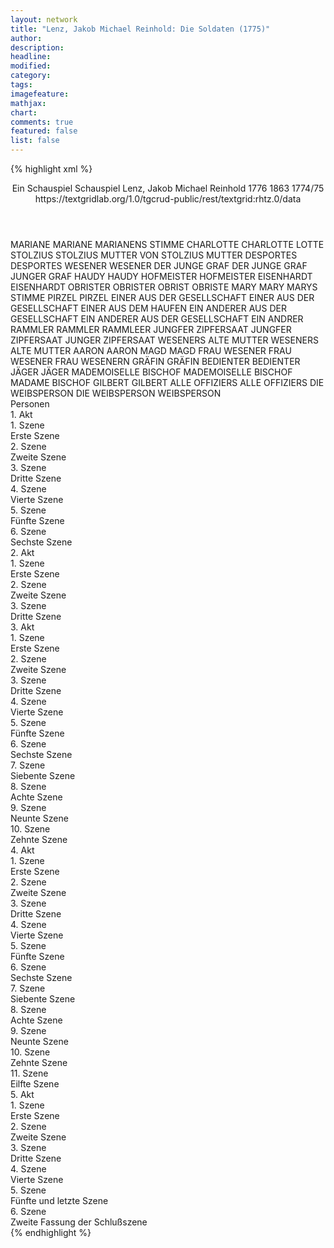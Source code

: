 ```yaml
---
layout: network
title: "Lenz, Jakob Michael Reinhold: Die Soldaten (1775)"
author:
description:
headline:
modified:
category:
tags:
imagefeature:
mathjax:
chart:
comments: true
featured: false
list: false
---
```

{% highlight xml %}
<?xml-model href="https://raw.githubusercontent.com/DLiNa/project/master/rules/lina.rnc"?><?xml-model href="https://raw.githubusercontent.com/DLiNa/project/master/rules/lina.sch"?>
<play xmlns="http://lina.digital">
  <header>
    <title>Die Soldaten</title>
    <subtitle>Ein Schauspiel</subtitle>
    <genretitle>Schauspiel</genretitle>
    <author>Lenz, Jakob Michael Reinhold</author>
    <date type="print" when="1776">1776</date>
    <date type="premiere" when="1863">1863</date>
    <date type="written" when="1775">1774/75</date>
    <source>https://textgridlab.org/1.0/tgcrud-public/rest/textgrid:rhtz.0/data</source>
  </header>
  <personae>
    <character>
      <name>MARIANE</name>
      <alias xml:id="mariane">
        <name>MARIANE</name>
      </alias>
      <alias xml:id="marianens_stimme">
        <name>MARIANENS STIMME</name>
      </alias>
    </character>
    <character>
      <name>CHARLOTTE</name>
      <alias xml:id="charlotte">
        <name>CHARLOTTE</name>
      </alias>
      <alias xml:id="lotte">
        <name>LOTTE</name>
      </alias>
    </character>
    <character>
      <name>STOLZIUS</name>
      <alias xml:id="stolzius">
        <name>STOLZIUS</name>
      </alias>
    </character>
    <character>
      <name>MUTTER VON STOLZIUS</name>
      <alias xml:id="mutter">
        <name>MUTTER</name>
      </alias>
    </character>
    <character>
      <name>DESPORTES</name>
      <alias xml:id="desportes">
        <name>DESPORTES</name>
      </alias>
    </character>
    <character>
      <name>WESENER</name>
      <alias xml:id="wesener">
        <name>WESENER</name>
      </alias>
    </character>
    <character>
      <name>DER JUNGE GRAF</name>
      <alias xml:id="der_junge_graf">
        <name>DER JUNGE GRAF</name>
      </alias>
      <alias xml:id="junger_graf">
        <name>JUNGER GRAF</name>
      </alias>
    </character>
    <character>
      <name>HAUDY</name>
      <alias xml:id="haudy">
        <name>HAUDY</name>
      </alias>
    </character>
    <character>
      <name>HOFMEISTER</name>
      <alias xml:id="hofmeister">
        <name>HOFMEISTER</name>
      </alias>
    </character>
    <character>
      <name>EISENHARDT</name>
      <alias xml:id="eisenhardt">
        <name>EISENHARDT</name>
      </alias>
    </character>
    <character>
      <name>OBRISTER</name>
      <alias xml:id="obrister">
        <name>OBRISTER</name>
      </alias>
      <alias xml:id="obrist">
        <name>OBRIST</name>
      </alias>
      <alias xml:id="obriste">
        <name>OBRISTE</name>
      </alias>
    </character>
    <character>
      <name>MARY</name>
      <alias xml:id="mary">
        <name>MARY</name>
      </alias>
      <alias xml:id="marys_stimme">
        <name>MARYS STIMME</name>
      </alias>
    </character>
    <character>
      <name>PIRZEL</name>
      <alias xml:id="pirzel">
        <name>PIRZEL</name>
      </alias>
    </character>
    <character>
      <name>EINER AUS DER GESELLSCHAFT</name>
      <alias xml:id="einer_aus_der_gesellschaft">
        <name>EINER AUS DER GESELLSCHAFT</name>
      </alias>
      <alias xml:id="einer_aus_dem_haufen">
        <name>EINER AUS DEM HAUFEN</name>
      </alias>
    </character>
    <character>
      <name>EIN ANDERER AUS DER GESELLSCHAFT</name>
      <alias xml:id="ein_anderer_aus_der_gesellschaft">
        <name>EIN ANDERER AUS DER GESELLSCHAFT</name>
      </alias>
      <alias xml:id="ein_andrer">
        <name>EIN ANDRER</name>
      </alias>
    </character>
    <character>
      <name>RAMMLER</name>
      <alias xml:id="rammler">
        <name>RAMMLER</name>
      </alias>
      <alias xml:id="rammleer">
        <name>RAMMLEER</name>
      </alias>
    </character>
    <character>
      <name>JUNGFER ZIPFERSAAT</name>
      <alias xml:id="jungfer_zipfersaat">
        <name>JUNGFER ZIPFERSAAT</name>
      </alias>
      <alias xml:id="junger_zipfersaat">
        <name>JUNGER ZIPFERSAAT</name>
      </alias>
    </character>
    <character>
      <name>WESENERS ALTE MUTTER</name>
      <alias xml:id="weseners_alte_mutter">
        <name>WESENERS ALTE MUTTER</name>
      </alias>
    </character>
    <character>
      <name>AARON</name>
      <alias xml:id="aaron">
        <name>AARON</name>
      </alias>
    </character>
    <character>
      <name>MAGD</name>
      <alias xml:id="magd">
        <name>MAGD</name>
      </alias>
    </character>
    <character>
      <name>FRAU WESENER</name>
      <alias xml:id="frau_wesener">
        <name>FRAU WESENER</name>
      </alias>
      <alias xml:id="frau_wesenern">
        <name>FRAU WESENERN</name>
      </alias>
    </character>
    <character>
      <name>GRÄFIN</name>
      <alias xml:id="gräfin">
        <name>GRÄFIN</name>
      </alias>
    </character>
    <character>
      <name>BEDIENTER</name>
      <alias xml:id="bedienter">
        <name>BEDIENTER</name>
      </alias>
    </character>
    <character>
      <name>JÄGER</name>
      <alias xml:id="jäger">
        <name>JÄGER</name>
      </alias>
    </character>
    <character>
      <name>MADEMOISELLE BISCHOF</name>
      <alias xml:id="mademoiselle_bischof">
        <name>MADEMOISELLE BISCHOF</name>
      </alias>
      <alias xml:id="madame_bischof">
        <name>MADAME BISCHOF</name>
      </alias>
    </character>
    <character>
      <name>GILBERT</name>
      <alias xml:id="gilbert">
        <name>GILBERT</name>
      </alias>
    </character>
    <character>
      <name>ALLE OFFIZIERS</name>
      <alias xml:id="alle_offiziers">
        <name>ALLE OFFIZIERS</name>
      </alias>
    </character>
    <character>
      <name>DIE WEIBSPERSON</name>
      <alias xml:id="die_weibsperson">
        <name>DIE WEIBSPERSON</name>
      </alias>
      <alias xml:id="weibsperson">
        <name>WEIBSPERSON</name>
      </alias>
    </character>
  </personae>
  <text>
    <div>
      <head>Personen</head>
    </div>
    <div>
      <head>1. Akt</head>
      <div>
        <head>1. Szene</head>
        <div>
          <head>Erste Szene</head>
          <sp who="#mariane">
            <amount n="10" unit="speech_acts"/>
            <amount n="210" unit="words"/>
            <amount n="5" unit="lines"/>
            <amount n="1058" unit="chars"/>
          </sp>
          <sp who="#charlotte">
            <amount n="9" unit="speech_acts"/>
            <amount n="118" unit="words"/>
            <amount n="7" unit="lines"/>
            <amount n="588" unit="chars"/>
          </sp>
        </div>
      </div>
      <div>
        <head>2. Szene</head>
        <div>
          <head>Zweite Szene</head>
          <sp who="#stolzius">
            <amount n="4" unit="speech_acts"/>
            <amount n="23" unit="words"/>
            <amount n="4" unit="lines"/>
            <amount n="129" unit="chars"/>
          </sp>
          <sp who="#mutter">
            <amount n="4" unit="speech_acts"/>
            <amount n="94" unit="words"/>
            <amount n="2" unit="lines"/>
            <amount n="526" unit="chars"/>
          </sp>
        </div>
      </div>
      <div>
        <head>3. Szene</head>
        <div>
          <head>Dritte Szene</head>
          <sp who="#desportes">
            <amount n="21" unit="speech_acts"/>
            <amount n="425" unit="words"/>
            <amount n="12" unit="lines"/>
            <amount n="2285" unit="chars"/>
          </sp>
          <sp who="#mariane">
            <amount n="15" unit="speech_acts"/>
            <amount n="216" unit="words"/>
            <amount n="13" unit="lines"/>
            <amount n="1043" unit="chars"/>
          </sp>
          <sp who="#wesener">
            <amount n="18" unit="speech_acts"/>
            <amount n="485" unit="words"/>
            <amount n="5" unit="lines"/>
            <amount n="2567" unit="chars"/>
          </sp>
        </div>
      </div>
      <div>
        <head>4. Szene</head>
        <div>
          <head>Vierte Szene</head>
          <sp who="#der_junge_graf">
            <amount n="1" unit="speech_acts"/>
            <amount n="10" unit="words"/>
            <amount n="1" unit="lines"/>
            <amount n="61" unit="chars"/>
          </sp>
          <sp who="#haudy">
            <amount n="10" unit="speech_acts"/>
            <amount n="227" unit="words"/>
            <amount n="6" unit="lines"/>
            <amount n="1281" unit="chars"/>
          </sp>
          <sp who="#hofmeister">
            <amount n="1" unit="speech_acts"/>
            <amount n="38" unit="words"/>
            <amount n="204" unit="chars"/>
          </sp>
          <sp who="#eisenhardt">
            <amount n="12" unit="speech_acts"/>
            <amount n="581" unit="words"/>
            <amount n="2" unit="lines"/>
            <amount n="3216" unit="chars"/>
          </sp>
          <sp who="#obrister">
            <amount n="5" unit="speech_acts"/>
            <amount n="180" unit="words"/>
            <amount n="1" unit="lines"/>
            <amount n="988" unit="chars"/>
          </sp>
          <sp who="#mary">
            <amount n="2" unit="speech_acts"/>
            <amount n="20" unit="words"/>
            <amount n="2" unit="lines"/>
            <amount n="101" unit="chars"/>
          </sp>
        </div>
      </div>
      <div>
        <head>5. Szene</head>
        <div>
          <head>Fünfte Szene</head>
          <sp who="#mariane">
            <amount n="7" unit="speech_acts"/>
            <amount n="126" unit="words"/>
            <amount n="5" unit="lines"/>
            <amount n="613" unit="chars"/>
          </sp>
          <sp who="#wesener">
            <amount n="7" unit="speech_acts"/>
            <amount n="150" unit="words"/>
            <amount n="4" unit="lines"/>
            <amount n="760" unit="chars"/>
          </sp>
          <sp who="#charlotte">
            <amount n="3" unit="speech_acts"/>
            <amount n="61" unit="words"/>
            <amount n="1" unit="lines"/>
            <amount n="347" unit="chars"/>
          </sp>
        </div>
      </div>
      <div>
        <head>6. Szene</head>
        <div>
          <head>Sechste Szene</head>
          <sp who="#mariane">
            <amount n="8" unit="speech_acts"/>
            <amount n="261" unit="words"/>
            <amount n="3" unit="lines"/>
            <amount n="1312" unit="chars"/>
          </sp>
          <sp who="#wesener">
            <amount n="7" unit="speech_acts"/>
            <amount n="327" unit="words"/>
            <amount n="5" unit="lines"/>
            <amount n="1667" unit="chars"/>
          </sp>
        </div>
      </div>
    </div>
    <div>
      <head>2. Akt</head>
      <div>
        <head>1. Szene</head>
        <div>
          <head>Erste Szene</head>
          <sp who="#haudy">
            <amount n="2" unit="speech_acts"/>
            <amount n="181" unit="words"/>
            <amount n="967" unit="chars"/>
          </sp>
          <sp who="#stolzius">
            <amount n="1" unit="speech_acts"/>
            <amount n="26" unit="words"/>
            <amount n="137" unit="chars"/>
          </sp>
        </div>
      </div>
      <div>
        <head>2. Szene</head>
        <div>
          <head>Zweite Szene</head>
          <sp who="#eisenhardt">
            <amount n="5" unit="speech_acts"/>
            <amount n="143" unit="words"/>
            <amount n="3" unit="lines"/>
            <amount n="814" unit="chars"/>
          </sp>
          <sp who="#pirzel">
            <amount n="7" unit="speech_acts"/>
            <amount n="254" unit="words"/>
            <amount n="3" unit="lines"/>
            <amount n="1400" unit="chars"/>
          </sp>
          <sp who="#einer_aus_der_gesellschaft">
            <amount n="2" unit="speech_acts"/>
            <amount n="18" unit="words"/>
            <amount n="2" unit="lines"/>
            <amount n="88" unit="chars"/>
          </sp>
          <sp who="#ein_anderer_aus_der_gesellschaft">
            <amount n="1" unit="speech_acts"/>
            <amount n="10" unit="words"/>
            <amount n="1" unit="lines"/>
            <amount n="49" unit="chars"/>
          </sp>
          <sp who="#einer_aus_dem_haufen">
            <amount n="3" unit="speech_acts"/>
            <amount n="23" unit="words"/>
            <amount n="3" unit="lines"/>
            <amount n="120" unit="chars"/>
          </sp>
          <sp who="#haudy">
            <amount n="25" unit="speech_acts"/>
            <amount n="671" unit="words"/>
            <amount n="12" unit="lines"/>
            <amount n="3658" unit="chars"/>
          </sp>
          <sp who="#rammler">
            <amount n="14" unit="speech_acts"/>
            <amount n="352" unit="words"/>
            <amount n="6" unit="lines"/>
            <amount n="1909" unit="chars"/>
          </sp>
          <sp who="#stolzius">
            <amount n="11" unit="speech_acts"/>
            <amount n="154" unit="words"/>
            <amount n="8" unit="lines"/>
            <amount n="831" unit="chars"/>
          </sp>
          <sp who="#einer_aus_dem_haufen">
            <amount n="1" unit="speech_acts"/>
            <amount n="10" unit="words"/>
            <amount n="1" unit="lines"/>
            <amount n="69" unit="chars"/>
          </sp>
          <sp who="#rammleer">
            <amount n="1" unit="speech_acts"/>
            <amount n="20" unit="words"/>
            <amount n="110" unit="chars"/>
          </sp>
          <sp who="#mary">
            <amount n="2" unit="speech_acts"/>
            <amount n="98" unit="words"/>
            <amount n="508" unit="chars"/>
          </sp>
          <sp who="#ein_andrer">
            <amount n="1" unit="speech_acts"/>
            <amount n="104" unit="words"/>
            <amount n="581" unit="chars"/>
          </sp>
          <sp who="#eisenhardt #pirzel #einer_aus_der_gesellschaft #ein_anderer_aus_der_gesellschaft #haudy #rammler #stolzius">
            <amount n="1" unit="speech_acts"/>
            <amount n="14" unit="words"/>
            <amount n="1" unit="lines"/>
            <amount n="56" unit="chars"/>
          </sp>
        </div>
      </div>
      <div>
        <head>3. Szene</head>
        <div>
          <head>Dritte Szene</head>
          <sp who="#desportes">
            <amount n="9" unit="speech_acts"/>
            <amount n="143" unit="words"/>
            <amount n="5" unit="lines"/>
            <amount n="789" unit="chars"/>
          </sp>
          <sp who="#mariane">
            <amount n="11" unit="speech_acts"/>
            <amount n="266" unit="words"/>
            <amount n="4" unit="lines"/>
            <amount n="1460" unit="chars"/>
          </sp>
          <sp who="#wesener">
            <amount n="2" unit="speech_acts"/>
            <amount n="33" unit="words"/>
            <amount n="1" unit="lines"/>
            <amount n="167" unit="chars"/>
          </sp>
          <sp who="#jungfer_zipfersaat">
            <amount n="1" unit="speech_acts"/>
            <amount n="7" unit="words"/>
            <amount n="1" unit="lines"/>
            <amount n="36" unit="chars"/>
          </sp>
          <sp who="#weseners_alte_mutter">
            <amount n="1" unit="speech_acts"/>
            <amount n="79" unit="words"/>
            <amount n="12" unit="lines"/>
            <amount n="389" unit="chars"/>
          </sp>
        </div>
      </div>
    </div>
    <div>
      <head>3. Akt</head>
      <div>
        <head>1. Szene</head>
        <div>
          <head>Erste Szene</head>
          <sp who="#rammler">
            <amount n="4" unit="speech_acts"/>
            <amount n="104" unit="words"/>
            <amount n="587" unit="chars"/>
          </sp>
          <sp who="#aaron">
            <amount n="7" unit="speech_acts"/>
            <amount n="46" unit="words"/>
            <amount n="7" unit="lines"/>
            <amount n="247" unit="chars"/>
          </sp>
          <sp who="#mary">
            <amount n="3" unit="speech_acts"/>
            <amount n="81" unit="words"/>
            <amount n="1" unit="lines"/>
            <amount n="410" unit="chars"/>
          </sp>
          <sp who="#haudy">
            <amount n="1" unit="speech_acts"/>
            <amount n="12" unit="words"/>
            <amount n="1" unit="lines"/>
            <amount n="71" unit="chars"/>
          </sp>
        </div>
      </div>
      <div>
        <head>2. Szene</head>
        <div>
          <head>Zweite Szene</head>
          <sp who="#mutter">
            <amount n="6" unit="speech_acts"/>
            <amount n="153" unit="words"/>
            <amount n="2" unit="lines"/>
            <amount n="815" unit="chars"/>
          </sp>
          <sp who="#stolzius">
            <amount n="5" unit="speech_acts"/>
            <amount n="162" unit="words"/>
            <amount n="2" unit="lines"/>
            <amount n="856" unit="chars"/>
          </sp>
        </div>
      </div>
      <div>
        <head>3. Szene</head>
        <div>
          <head>Dritte Szene</head>
          <sp who="#jungfer_zipfersaat">
            <amount n="5" unit="speech_acts"/>
            <amount n="136" unit="words"/>
            <amount n="3" unit="lines"/>
            <amount n="748" unit="chars"/>
          </sp>
          <sp who="#magd">
            <amount n="1" unit="speech_acts"/>
            <amount n="11" unit="words"/>
            <amount n="1" unit="lines"/>
            <amount n="49" unit="chars"/>
          </sp>
          <sp who="#mariane">
            <amount n="30" unit="speech_acts"/>
            <amount n="317" unit="words"/>
            <amount n="25" unit="lines"/>
            <amount n="1687" unit="chars"/>
          </sp>
          <sp who="#wesener">
            <amount n="9" unit="speech_acts"/>
            <amount n="258" unit="words"/>
            <amount n="4" unit="lines"/>
            <amount n="1384" unit="chars"/>
          </sp>
          <sp who="#junger_zipfersaat">
            <amount n="1" unit="speech_acts"/>
            <amount n="17" unit="words"/>
            <amount n="1" unit="lines"/>
            <amount n="85" unit="chars"/>
          </sp>
          <sp who="#charlotte">
            <amount n="19" unit="speech_acts"/>
            <amount n="147" unit="words"/>
            <amount n="18" unit="lines"/>
            <amount n="728" unit="chars"/>
          </sp>
        </div>
      </div>
      <div>
        <head>4. Szene</head>
        <div>
          <head>Vierte Szene</head>
          <sp who="#eisenhardt">
            <amount n="7" unit="speech_acts"/>
            <amount n="157" unit="words"/>
            <amount n="2" unit="lines"/>
            <amount n="913" unit="chars"/>
          </sp>
          <sp who="#pirzel">
            <amount n="6" unit="speech_acts"/>
            <amount n="83" unit="words"/>
            <amount n="2" unit="lines"/>
            <amount n="451" unit="chars"/>
          </sp>
        </div>
      </div>
      <div>
        <head>5. Szene</head>
        <div>
          <head>Fünfte Szene</head>
          <sp who="#mary">
            <amount n="3" unit="speech_acts"/>
            <amount n="125" unit="words"/>
            <amount n="1" unit="lines"/>
            <amount n="659" unit="chars"/>
          </sp>
          <sp who="#stolzius">
            <amount n="3" unit="speech_acts"/>
            <amount n="58" unit="words"/>
            <amount n="2" unit="lines"/>
            <amount n="351" unit="chars"/>
          </sp>
        </div>
      </div>
      <div>
        <head>6. Szene</head>
        <div>
          <head>Sechste Szene</head>
          <sp who="#frau_wesenern">
            <amount n="2" unit="speech_acts"/>
            <amount n="38" unit="words"/>
            <amount n="1" unit="lines"/>
            <amount n="207" unit="chars"/>
          </sp>
          <sp who="#mariane">
            <amount n="12" unit="speech_acts"/>
            <amount n="243" unit="words"/>
            <amount n="6" unit="lines"/>
            <amount n="1283" unit="chars"/>
          </sp>
          <sp who="#charlotte">
            <amount n="2" unit="speech_acts"/>
            <amount n="20" unit="words"/>
            <amount n="2" unit="lines"/>
            <amount n="100" unit="chars"/>
          </sp>
          <sp who="#frau_wesener">
            <amount n="3" unit="speech_acts"/>
            <amount n="21" unit="words"/>
            <amount n="3" unit="lines"/>
            <amount n="96" unit="chars"/>
          </sp>
          <sp who="#lotte">
            <amount n="2" unit="speech_acts"/>
            <amount n="2" unit="words"/>
            <amount n="2" unit="lines"/>
            <amount n="30" unit="chars"/>
          </sp>
          <sp who="#mary">
            <amount n="6" unit="speech_acts"/>
            <amount n="88" unit="words"/>
            <amount n="4" unit="lines"/>
            <amount n="490" unit="chars"/>
          </sp>
        </div>
      </div>
      <div>
        <head>7. Szene</head>
        <div>
          <head>Siebente Szene</head>
          <sp who="#desportes">
            <amount n="1" unit="speech_acts"/>
            <amount n="209" unit="words"/>
            <amount n="1170" unit="chars"/>
          </sp>
        </div>
      </div>
      <div>
        <head>8. Szene</head>
        <div>
          <head>Achte Szene</head>
          <sp who="#gräfin">
            <amount n="10" unit="speech_acts"/>
            <amount n="420" unit="words"/>
            <amount n="2" unit="lines"/>
            <amount n="2322" unit="chars"/>
          </sp>
          <sp who="#bedienter">
            <amount n="3" unit="speech_acts"/>
            <amount n="11" unit="words"/>
            <amount n="2" unit="lines"/>
            <amount n="55" unit="chars"/>
          </sp>
          <sp who="#junger_graf">
            <amount n="7" unit="speech_acts"/>
            <amount n="195" unit="words"/>
            <amount n="3" unit="lines"/>
            <amount n="981" unit="chars"/>
          </sp>
        </div>
      </div>
      <div>
        <head>9. Szene</head>
        <div>
          <head>Neunte Szene</head>
          <sp who="#mariane">
            <amount n="6" unit="speech_acts"/>
            <amount n="113" unit="words"/>
            <amount n="4" unit="lines"/>
            <amount n="563" unit="chars"/>
          </sp>
          <sp who="#frau_wesener">
            <amount n="4" unit="speech_acts"/>
            <amount n="71" unit="words"/>
            <amount n="1" unit="lines"/>
            <amount n="350" unit="chars"/>
          </sp>
          <sp who="#bedienter">
            <amount n="1" unit="speech_acts"/>
            <amount n="13" unit="words"/>
            <amount n="1" unit="lines"/>
            <amount n="54" unit="chars"/>
          </sp>
        </div>
      </div>
      <div>
        <head>10. Szene</head>
        <div>
          <head>Zehnte Szene</head>
          <sp who="#mariane">
            <amount n="10" unit="speech_acts"/>
            <amount n="121" unit="words"/>
            <amount n="9" unit="lines"/>
            <amount n="587" unit="chars"/>
          </sp>
          <sp who="#gräfin">
            <amount n="10" unit="speech_acts"/>
            <amount n="903" unit="words"/>
            <amount n="1" unit="lines"/>
            <amount n="5185" unit="chars"/>
          </sp>
        </div>
      </div>
    </div>
    <div>
      <head>4. Akt</head>
      <div>
        <head>1. Szene</head>
        <div>
          <head>Erste Szene</head>
          <sp who="#mary">
            <amount n="5" unit="speech_acts"/>
            <amount n="261" unit="words"/>
            <amount n="1" unit="lines"/>
            <amount n="1389" unit="chars"/>
          </sp>
          <sp who="#stolzius">
            <amount n="4" unit="speech_acts"/>
            <amount n="17" unit="words"/>
            <amount n="2" unit="lines"/>
            <amount n="87" unit="chars"/>
          </sp>
        </div>
      </div>
      <div>
        <head>2. Szene</head>
        <div>
          <head>Zweite Szene</head>
          <sp who="#desportes">
            <amount n="4" unit="speech_acts"/>
            <amount n="64" unit="words"/>
            <amount n="3" unit="lines"/>
            <amount n="325" unit="chars"/>
          </sp>
          <sp who="#haudy">
            <amount n="3" unit="speech_acts"/>
            <amount n="359" unit="words"/>
            <amount n="1" unit="lines"/>
            <amount n="1981" unit="chars"/>
          </sp>
        </div>
      </div>
      <div>
        <head>3. Szene</head>
        <div>
          <head>Dritte Szene</head>
          <sp who="#gräfin">
            <amount n="6" unit="speech_acts"/>
            <amount n="228" unit="words"/>
            <amount n="3" unit="lines"/>
            <amount n="1248" unit="chars"/>
          </sp>
          <sp who="#marys_stimme">
            <amount n="1" unit="speech_acts"/>
            <amount n="13" unit="words"/>
            <amount n="1" unit="lines"/>
            <amount n="72" unit="chars"/>
          </sp>
          <sp who="#marianens_stimme">
            <amount n="1" unit="speech_acts"/>
            <amount n="31" unit="words"/>
            <amount n="164" unit="chars"/>
          </sp>
          <sp who="#mary">
            <amount n="2" unit="speech_acts"/>
            <amount n="52" unit="words"/>
            <amount n="1" unit="lines"/>
            <amount n="288" unit="chars"/>
          </sp>
          <sp who="#mariane">
            <amount n="6" unit="speech_acts"/>
            <amount n="81" unit="words"/>
            <amount n="3" unit="lines"/>
            <amount n="393" unit="chars"/>
          </sp>
        </div>
      </div>
      <div>
        <head>4. Szene</head>
        <div>
          <head>Vierte Szene</head>
          <sp who="#desportes">
            <amount n="1" unit="speech_acts"/>
            <amount n="33" unit="words"/>
            <amount n="169" unit="chars"/>
          </sp>
        </div>
      </div>
      <div>
        <head>5. Szene</head>
        <div>
          <head>Fünfte Szene</head>
          <sp who="#wesener">
            <amount n="1" unit="speech_acts"/>
            <amount n="14" unit="words"/>
            <amount n="1" unit="lines"/>
            <amount n="80" unit="chars"/>
          </sp>
        </div>
      </div>
      <div>
        <head>6. Szene</head>
        <div>
          <head>Sechste Szene</head>
          <sp who="#mary">
            <amount n="2" unit="speech_acts"/>
            <amount n="30" unit="words"/>
            <amount n="1" unit="lines"/>
            <amount n="169" unit="chars"/>
          </sp>
          <sp who="#stolzius">
            <amount n="1" unit="speech_acts"/>
            <amount n="8" unit="words"/>
            <amount n="1" unit="lines"/>
            <amount n="35" unit="chars"/>
          </sp>
        </div>
      </div>
      <div>
        <head>7. Szene</head>
        <div>
          <head>Siebente Szene</head>
          <sp who="#wesener">
            <amount n="2" unit="speech_acts"/>
            <amount n="67" unit="words"/>
            <amount n="336" unit="chars"/>
          </sp>
          <sp who="#charlotte">
            <amount n="1" unit="speech_acts"/>
            <amount n="6" unit="words"/>
            <amount n="1" unit="lines"/>
            <amount n="25" unit="chars"/>
          </sp>
        </div>
      </div>
      <div>
        <head>8. Szene</head>
        <div>
          <head>Achte Szene</head>
          <sp who="#jäger">
            <amount n="1" unit="speech_acts"/>
            <amount n="45" unit="words"/>
            <amount n="231" unit="chars"/>
          </sp>
        </div>
      </div>
      <div>
        <head>9. Szene</head>
        <div>
          <head>Neunte Szene</head>
          <sp who="#mademoiselle_bischof">
            <amount n="4" unit="speech_acts"/>
            <amount n="56" unit="words"/>
            <amount n="3" unit="lines"/>
            <amount n="275" unit="chars"/>
          </sp>
          <sp who="#rammler">
            <amount n="5" unit="speech_acts"/>
            <amount n="46" unit="words"/>
            <amount n="2" unit="lines"/>
            <amount n="232" unit="chars"/>
          </sp>
          <sp who="#haudy">
            <amount n="2" unit="speech_acts"/>
            <amount n="23" unit="words"/>
            <amount n="2" unit="lines"/>
            <amount n="143" unit="chars"/>
          </sp>
          <sp who="#madame_bischof">
            <amount n="6" unit="speech_acts"/>
            <amount n="198" unit="words"/>
            <amount n="2" unit="lines"/>
            <amount n="1025" unit="chars"/>
          </sp>
          <sp who="#gilbert">
            <amount n="2" unit="speech_acts"/>
            <amount n="37" unit="words"/>
            <amount n="2" unit="lines"/>
            <amount n="193" unit="chars"/>
          </sp>
          <sp who="#alle_offiziers #desportes #haudy #mary #gilbert #desportes">
            <amount n="1" unit="speech_acts"/>
            <amount n="16" unit="words"/>
            <amount n="1" unit="lines"/>
            <amount n="81" unit="chars"/>
          </sp>
          <sp who="#haudy #gilbert #alle_offiziers #mary #desportes #stolzius">
            <amount n="1" unit="speech_acts"/>
            <amount n="8" unit="words"/>
            <amount n="1" unit="lines"/>
            <amount n="52" unit="chars"/>
          </sp>
          <sp who="#mary">
            <amount n="8" unit="speech_acts"/>
            <amount n="98" unit="words"/>
            <amount n="7" unit="lines"/>
            <amount n="499" unit="chars"/>
          </sp>
          <sp who="#desportes">
            <amount n="2" unit="speech_acts"/>
            <amount n="52" unit="words"/>
            <amount n="1" unit="lines"/>
            <amount n="289" unit="chars"/>
          </sp>
          <sp who="#stolzius">
            <amount n="6" unit="speech_acts"/>
            <amount n="71" unit="words"/>
            <amount n="1" unit="lines"/>
            <amount n="430" unit="chars"/>
          </sp>
        </div>
      </div>
      <div>
        <head>10. Szene</head>
        <div>
          <head>Zehnte Szene</head>
          <sp who="#frau_wesenern">
            <amount n="1" unit="speech_acts"/>
            <amount n="79" unit="words"/>
            <amount n="413" unit="chars"/>
          </sp>
        </div>
      </div>
      <div>
        <head>11. Szene</head>
        <div>
          <head>Eilfte Szene</head>
          <sp who="#stolzius">
            <amount n="1" unit="speech_acts"/>
            <amount n="81" unit="words"/>
            <amount n="411" unit="chars"/>
          </sp>
        </div>
      </div>
    </div>
    <div>
      <head>5. Akt</head>
      <div>
        <head>1. Szene</head>
        <div>
          <head>Erste Szene</head>
          <sp who="#wesener">
            <amount n="1" unit="speech_acts"/>
            <amount n="82" unit="words"/>
            <amount n="439" unit="chars"/>
          </sp>
        </div>
      </div>
      <div>
        <head>2. Szene</head>
        <div>
          <head>Zweite Szene</head>
          <sp who="#mariane">
            <amount n="1" unit="speech_acts"/>
            <amount n="95" unit="words"/>
            <amount n="463" unit="chars"/>
          </sp>
        </div>
      </div>
      <div>
        <head>3. Szene</head>
        <div>
          <head>Dritte Szene</head>
          <sp who="#desportes">
            <amount n="8" unit="speech_acts"/>
            <amount n="307" unit="words"/>
            <amount n="5" unit="lines"/>
            <amount n="1610" unit="chars"/>
          </sp>
          <sp who="#mary">
            <amount n="6" unit="speech_acts"/>
            <amount n="302" unit="words"/>
            <amount n="2" unit="lines"/>
            <amount n="1566" unit="chars"/>
          </sp>
          <sp who="#stolzius">
            <amount n="4" unit="speech_acts"/>
            <amount n="92" unit="words"/>
            <amount n="3" unit="lines"/>
            <amount n="500" unit="chars"/>
          </sp>
        </div>
      </div>
      <div>
        <head>4. Szene</head>
        <div>
          <head>Vierte Szene</head>
          <sp who="#wesener">
            <amount n="8" unit="speech_acts"/>
            <amount n="159" unit="words"/>
            <amount n="4" unit="lines"/>
            <amount n="820" unit="chars"/>
          </sp>
          <sp who="#die_weibsperson">
            <amount n="1" unit="speech_acts"/>
            <amount n="9" unit="words"/>
            <amount n="1" unit="lines"/>
            <amount n="51" unit="chars"/>
          </sp>
          <sp who="#weibsperson">
            <amount n="5" unit="speech_acts"/>
            <amount n="64" unit="words"/>
            <amount n="2" unit="lines"/>
            <amount n="328" unit="chars"/>
          </sp>
          <sp who="#mariane">
            <amount n="1" unit="speech_acts"/>
            <amount n="2" unit="words"/>
            <amount n="1" unit="lines"/>
            <amount n="11" unit="chars"/>
          </sp>
        </div>
      </div>
      <div>
        <head>5. Szene</head>
        <div>
          <head>Fünfte und letzte Szene</head>
          <sp who="#gräfin">
            <amount n="6" unit="speech_acts"/>
            <amount n="142" unit="words"/>
            <amount n="2" unit="lines"/>
            <amount n="815" unit="chars"/>
          </sp>
          <sp who="#obriste">
            <amount n="2" unit="speech_acts"/>
            <amount n="136" unit="words"/>
            <amount n="716" unit="chars"/>
          </sp>
          <sp who="#obrist">
            <amount n="4" unit="speech_acts"/>
            <amount n="191" unit="words"/>
            <amount n="1109" unit="chars"/>
          </sp>
        </div>
      </div>
      <div>
        <head>6. Szene</head>
        <div>
          <head>Zweite Fassung der Schlußszene</head>
          <sp who="#gräfin">
            <amount n="6" unit="speech_acts"/>
            <amount n="92" unit="words"/>
            <amount n="5" unit="lines"/>
            <amount n="496" unit="chars"/>
          </sp>
          <sp who="#obrister">
            <amount n="6" unit="speech_acts"/>
            <amount n="325" unit="words"/>
            <amount n="1901" unit="chars"/>
          </sp>
        </div>
      </div>
    </div>
  </text>
</play>
{% endhighlight %}